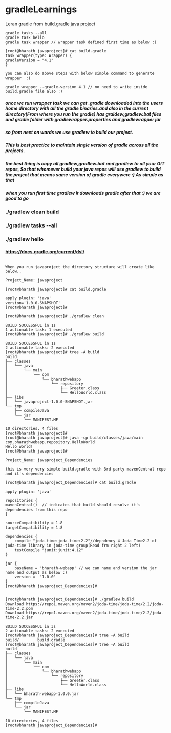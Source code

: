 # gradleLearnings
Leran gradle from build.gradle java project
```
gradle tasks --all
gradle task hello
gradle task wrapper // wrapper task defined first time as below :) 

[root@bharath javaproject]# cat build.gradle
task wrapper(type: Wrapper) {
gradleVersion = "4.1"
}

you can also do above steps with below simple command to generate wrapper  :) 

gradle wrapper --gradle-version 4.1 // no need to write inside build.gradle file also :)

```

##### once we run wrapper task we can get .gradle downloaded into the users home directory with all the gradle binaries.and also in the current directory(From where you run the gradle) has graldew,gradlew.bat files and gradle folder with gradlewrapper.properties and gradlewrapper jar
##### so from next on wards we use gradlew to build our project.
##### This is best practice to maintain single version of gradle across all the projects.
##### the best thing is copy all gradlew,gradlew.bat and gradlew to all your GIT repos, So that whomever build your java repos will use gradlew to build the project that means same version of gradle everywere :) As simple as that
##### when you run first time gradlew it downloads gradle after that :) we are good to go

### ./gradlew clean build
### ./gradlew tasks --all
### ./gradlew hello

#### https://docs.gradle.org/current/dsl/ 

```

When you run javaproject the directory structure will create like below..

Project_Name: javaproject

[root@bharath javaproject]# cat build.gradle

apply plugin: 'java'
version='1.0.0-SNAPSHOT'
[root@bharath javaproject]#

[root@bharath javaproject]# ./gradlew clean

BUILD SUCCESSFUL in 1s
1 actionable task: 1 executed
[root@bharath javaproject]# ./gradlew build

BUILD SUCCESSFUL in 1s
2 actionable tasks: 2 executed
[root@bharath javaproject]# tree -A build
build
├── classes
│   └── java
│       └── main
│           └── com
│               └── bharathwebapp
│                   └── repository
│                       ├── Greeter.class
│                       └── HelloWorld.class
├── libs
│   └── javaproject-1.0.0-SNAPSHOT.jar
└── tmp
    ├── compileJava
    └── jar
        └── MANIFEST.MF

10 directories, 4 files
[root@bharath javaproject]#
[root@bharath javaproject]# java -cp build/classes/java/main com.bharathwebapp.repository.HelloWorld
Hello world!
[root@bharath javaproject]#

```



```
Project_Name: javaproject_Dependencies

this is very very simple build.gradle with 3rd party mavenCentral repo and it's dependencies

[root@bharath javaproject_Dependencies]# cat build.gradle

apply plugin: 'java'

repositories {
mavenCentral()  // indicates that build should resolve it's dependencies from this repo
}

sourceCompatibility = 1.8
targetCompatibility = 1.8

dependencies {
    compile "joda-time:joda-time:2.2"//depndency 4 Joda Time2.2 of joda-time library in joda-time group(Read frm right 2 left)
    testCompile "junit:junit:4.12"
}

jar {
    baseName = 'bharath-webapp' // we can name and version the jar name and output as below :)
    version =  '1.0.0'
}
[root@bharath javaproject_Dependencies]#


[root@bharath javaproject_Dependencies]# ./gradlew build
Download https://repo1.maven.org/maven2/joda-time/joda-time/2.2/joda-time-2.2.pom
Download https://repo1.maven.org/maven2/joda-time/joda-time/2.2/joda-time-2.2.jar

BUILD SUCCESSFUL in 3s
2 actionable tasks: 2 executed
[root@bharath javaproject_Dependencies]# tree -A build
build/        build.gradle
[root@bharath javaproject_Dependencies]# tree -A build
build
├── classes
│   └── java
│       └── main
│           └── com
│               └── bharathwebapp
│                   └── repository
│                       ├── Greeter.class
│                       └── HelloWorld.class
├── libs
│   └── bharath-webapp-1.0.0.jar
└── tmp
    ├── compileJava
    └── jar
        └── MANIFEST.MF

10 directories, 4 files
[root@bharath javaproject_Dependencies]#

```
